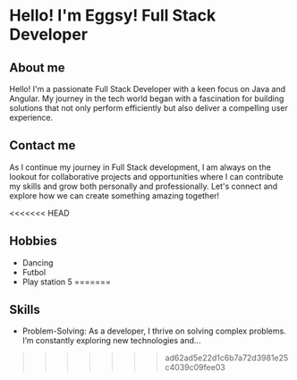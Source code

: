 # Hello! I'm Eggsy! Full Stack Developer

## About me

Hello! I'm a passionate Full Stack Developer with a keen focus on Java and Angular. My journey in the tech world began with a fascination for building solutions that not only perform efficiently but also deliver a compelling user experience.

## Contact me
As I continue my journey in Full Stack development, I am always on the lookout for collaborative projects and opportunities where I can contribute my skills and grow both personally and professionally. Let's connect and explore how we can create something amazing together!

<<<<<<< HEAD
## Hobbies
- Dancing
- Futbol
- Play station 5
=======
## Skills
- Problem-Solving: As a developer, I thrive on solving complex problems. I’m constantly exploring new technologies and...
>>>>>>> ad62ad5e22d1c6b7a72d3981e25c4039c09fee03

